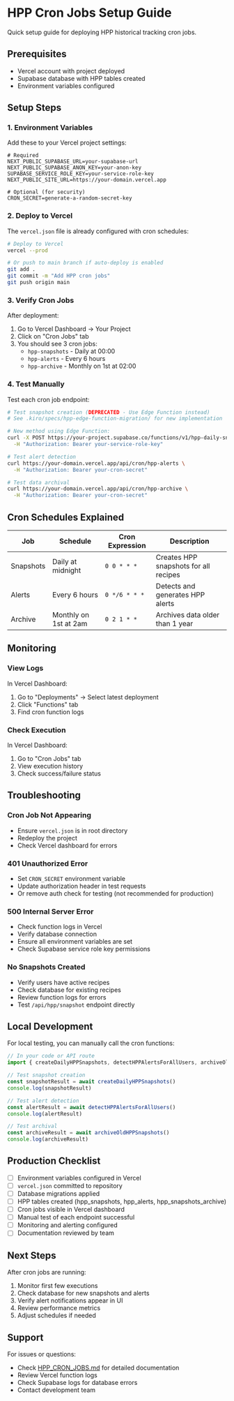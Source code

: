 # HPP Cron Jobs Setup Guide

Quick setup guide for deploying HPP historical tracking cron jobs.

## Prerequisites

- Vercel account with project deployed
- Supabase database with HPP tables created
- Environment variables configured

## Setup Steps

### 1. Environment Variables

Add these to your Vercel project settings:

```env
# Required
NEXT_PUBLIC_SUPABASE_URL=your-supabase-url
NEXT_PUBLIC_SUPABASE_ANON_KEY=your-anon-key
SUPABASE_SERVICE_ROLE_KEY=your-service-role-key
NEXT_PUBLIC_SITE_URL=https://your-domain.vercel.app

# Optional (for security)
CRON_SECRET=generate-a-random-secret-key
```

### 2. Deploy to Vercel

The `vercel.json` file is already configured with cron schedules:

```bash
# Deploy to Vercel
vercel --prod

# Or push to main branch if auto-deploy is enabled
git add .
git commit -m "Add HPP cron jobs"
git push origin main
```

### 3. Verify Cron Jobs

After deployment:

1. Go to Vercel Dashboard → Your Project
2. Click on "Cron Jobs" tab
3. You should see 3 cron jobs:
   - `hpp-snapshots` - Daily at 00:00
   - `hpp-alerts` - Every 6 hours
   - `hpp-archive` - Monthly on 1st at 02:00

### 4. Test Manually

Test each cron job endpoint:

```bash
# Test snapshot creation (DEPRECATED - Use Edge Function instead)
# See .kiro/specs/hpp-edge-function-migration/ for new implementation

# New method using Edge Function:
curl -X POST https://your-project.supabase.co/functions/v1/hpp-daily-snapshots \
  -H "Authorization: Bearer your-service-role-key"

# Test alert detection
curl https://your-domain.vercel.app/api/cron/hpp-alerts \
  -H "Authorization: Bearer your-cron-secret"

# Test data archival
curl https://your-domain.vercel.app/api/cron/hpp-archive \
  -H "Authorization: Bearer your-cron-secret"
```

## Cron Schedules Explained

| Job | Schedule | Cron Expression | Description |
|-----|----------|----------------|-------------|
| Snapshots | Daily at midnight | `0 0 * * *` | Creates HPP snapshots for all recipes |
| Alerts | Every 6 hours | `0 */6 * * *` | Detects and generates HPP alerts |
| Archive | Monthly on 1st at 2am | `0 2 1 * *` | Archives data older than 1 year |

## Monitoring

### View Logs

In Vercel Dashboard:
1. Go to "Deployments" → Select latest deployment
2. Click "Functions" tab
3. Find cron function logs

### Check Execution

In Vercel Dashboard:
1. Go to "Cron Jobs" tab
2. View execution history
3. Check success/failure status

## Troubleshooting

### Cron Job Not Appearing

- Ensure `vercel.json` is in root directory
- Redeploy the project
- Check Vercel dashboard for errors

### 401 Unauthorized Error

- Set `CRON_SECRET` environment variable
- Update authorization header in test requests
- Or remove auth check for testing (not recommended for production)

### 500 Internal Server Error

- Check function logs in Vercel
- Verify database connection
- Ensure all environment variables are set
- Check Supabase service role key permissions

### No Snapshots Created

- Verify users have active recipes
- Check database for existing recipes
- Review function logs for errors
- Test `/api/hpp/snapshot` endpoint directly

## Local Development

For local testing, you can manually call the cron functions:

```typescript
// In your code or API route
import { createDailyHPPSnapshots, detectHPPAlertsForAllUsers, archiveOldHPPSnapshots } from '@/lib/cron-jobs'

// Test snapshot creation
const snapshotResult = await createDailyHPPSnapshots()
console.log(snapshotResult)

// Test alert detection
const alertResult = await detectHPPAlertsForAllUsers()
console.log(alertResult)

// Test archival
const archiveResult = await archiveOldHPPSnapshots()
console.log(archiveResult)
```

## Production Checklist

- [ ] Environment variables configured in Vercel
- [ ] `vercel.json` committed to repository
- [ ] Database migrations applied
- [ ] HPP tables created (hpp_snapshots, hpp_alerts, hpp_snapshots_archive)
- [ ] Cron jobs visible in Vercel dashboard
- [ ] Manual test of each endpoint successful
- [ ] Monitoring and alerting configured
- [ ] Documentation reviewed by team

## Next Steps

After cron jobs are running:

1. Monitor first few executions
2. Check database for new snapshots and alerts
3. Verify alert notifications appear in UI
4. Review performance metrics
5. Adjust schedules if needed

## Support

For issues or questions:
- Check [HPP_CRON_JOBS.md](./HPP_CRON_JOBS.md) for detailed documentation
- Review Vercel function logs
- Check Supabase logs for database errors
- Contact development team
